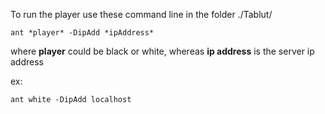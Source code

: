 To run the player use these command line in the folder ./Tablut/

```
ant *player* -DipAdd *ipAddress*
```
  
where **player** could be black or white, whereas **ip address** is the server ip address

ex:

```
ant white -DipAdd localhost
```
